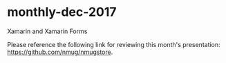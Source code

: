 # monthly-dec-2017
Xamarin and Xamarin Forms

Please reference the following link for reviewing this month's presentation:  https://github.com/nmug/nmugstore.
